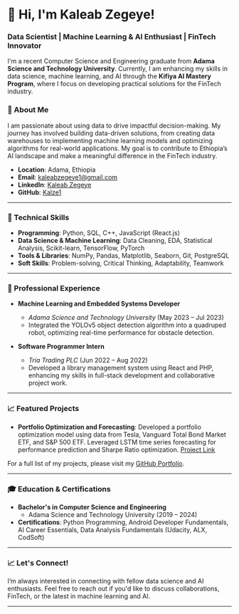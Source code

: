 # 👋 Hi, I'm Kaleab Zegeye!

### Data Scientist | Machine Learning & AI Enthusiast | FinTech Innovator

I'm a recent Computer Science and Engineering graduate from **Adama Science and Technology University**. Currently, I am enhancing my skills in data science, machine learning, and AI through the **Kifiya AI Mastery Program**, where I focus on developing practical solutions for the FinTech industry.

### 🌟 About Me
I am passionate about using data to drive impactful decision-making. My journey has involved building data-driven solutions, from creating data warehouses to implementing machine learning models and optimizing algorithms for real-world applications. My goal is to contribute to Ethiopia’s AI landscape and make a meaningful difference in the FinTech industry.

- **Location**: Adama, Ethiopia
- **Email**: [kaleabzegeye1@gmail.com](mailto:kaleabzegeye1@gmail.com)
- **LinkedIn**: [Kaleab Zegeye](https://www.linkedin.com/in/kaleab-zegeye)
- **GitHub**: [Kalze1](https://github.com/Kalze1)

---

### 🔧 Technical Skills
- **Programming**: Python, SQL, C++, JavaScript (React.js)
- **Data Science & Machine Learning**: Data Cleaning, EDA, Statistical Analysis, Scikit-learn, TensorFlow, PyTorch
- **Tools & Libraries**: NumPy, Pandas, Matplotlib, Seaborn, Git, PostgreSQL
- **Soft Skills**: Problem-solving, Critical Thinking, Adaptability, Teamwork

---

### 💼 Professional Experience

- **Machine Learning and Embedded Systems Developer**
  - *Adama Science and Technology University* (May 2023 – Jul 2023)
  - Integrated the YOLOv5 object detection algorithm into a quadruped robot, optimizing real-time performance for obstacle detection.

- **Software Programmer Intern**
  - *Tria Trading PLC* (Jun 2022 – Aug 2022)
  - Developed a library management system using React and PHP, enhancing my skills in full-stack development and collaborative project work.

---

### 📈 Featured Projects

- **Portfolio Optimization and Forecasting**: Developed a portfolio optimization model using data from Tesla, Vanguard Total Bond Market ETF, and S&P 500 ETF. Leveraged LSTM time series forecasting for performance prediction and Sharpe Ratio optimization. [Project Link](https://github.com/Kalze1/TimeSeries_Portfolio_Optimization)


For a full list of my projects, please visit my [GitHub Portfolio](https://github.com/Kalze1).

---

### 🎓 Education & Certifications
- **Bachelor's in Computer Science and Engineering**
  - Adama Science and Technology University (2019 – 2024)
- **Certifications**: Python Programming, Android Developer Fundamentals, AI Career Essentials, Data Analysis Fundamentals (Udacity, ALX, CodSoft)

---

### 📈 Let's Connect!
I’m always interested in connecting with fellow data science and AI enthusiasts. Feel free to reach out if you'd like to discuss collaborations, FinTech, or the latest in machine learning and AI.

--- 
